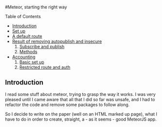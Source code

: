 #Meteor, starting the right way

Table of Contents
  * [Introduction](#introduction)
  * [Set up](set_up.md)
  * [A default route](default_route.md)
  * [Result of removing autopublish and insecure](autopublish_insecure.md)
    1. [Subscribe and publish](autopublish_insecure.md#1-subscribe-and-publish)
    2. [Methods](autopublish_insecure.md#2-methods)
  * [Accounting](accounting.md)
    1. [Basic set up](accounting.md#i-accounting-and-routing)
    2. [Restricted route and auth](accounting.md#ii-authentication)

Introduction
------------

I read some stuff about meteor, trying to grasp the way it works. I was very pleased until I came aware that all that I did so far was unsafe, and I had to refactor the code and remove some packages to follow along. 

So I decide to write on the paper (well on an HTML marked up page), what I have to do in order to create, straight, a  - as it seems - good MeteorJS app.


















